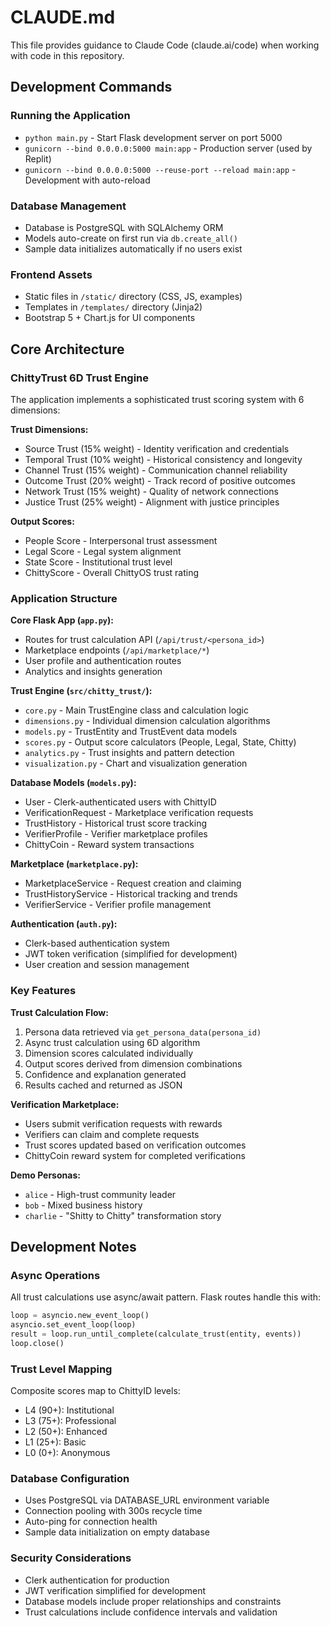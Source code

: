 # CLAUDE.md

This file provides guidance to Claude Code (claude.ai/code) when working with code in this repository.

## Development Commands

### Running the Application
- `python main.py` - Start Flask development server on port 5000
- `gunicorn --bind 0.0.0.0:5000 main:app` - Production server (used by Replit)
- `gunicorn --bind 0.0.0.0:5000 --reuse-port --reload main:app` - Development with auto-reload

### Database Management
- Database is PostgreSQL with SQLAlchemy ORM
- Models auto-create on first run via `db.create_all()`
- Sample data initializes automatically if no users exist

### Frontend Assets
- Static files in `/static/` directory (CSS, JS, examples)
- Templates in `/templates/` directory (Jinja2)
- Bootstrap 5 + Chart.js for UI components

## Core Architecture

### ChittyTrust 6D Trust Engine
The application implements a sophisticated trust scoring system with 6 dimensions:

**Trust Dimensions:**
- Source Trust (15% weight) - Identity verification and credentials
- Temporal Trust (10% weight) - Historical consistency and longevity
- Channel Trust (15% weight) - Communication channel reliability
- Outcome Trust (20% weight) - Track record of positive outcomes
- Network Trust (15% weight) - Quality of network connections
- Justice Trust (25% weight) - Alignment with justice principles

**Output Scores:**
- People Score - Interpersonal trust assessment
- Legal Score - Legal system alignment
- State Score - Institutional trust level
- ChittyScore - Overall ChittyOS trust rating

### Application Structure

**Core Flask App (`app.py`):**
- Routes for trust calculation API (`/api/trust/<persona_id>`)
- Marketplace endpoints (`/api/marketplace/*`)
- User profile and authentication routes
- Analytics and insights generation

**Trust Engine (`src/chitty_trust/`):**
- `core.py` - Main TrustEngine class and calculation logic
- `dimensions.py` - Individual dimension calculation algorithms
- `models.py` - TrustEntity and TrustEvent data models
- `scores.py` - Output score calculators (People, Legal, State, Chitty)
- `analytics.py` - Trust insights and pattern detection
- `visualization.py` - Chart and visualization generation

**Database Models (`models.py`):**
- User - Clerk-authenticated users with ChittyID
- VerificationRequest - Marketplace verification requests
- TrustHistory - Historical trust score tracking
- VerifierProfile - Verifier marketplace profiles
- ChittyCoin - Reward system transactions

**Marketplace (`marketplace.py`):**
- MarketplaceService - Request creation and claiming
- TrustHistoryService - Historical tracking and trends
- VerifierService - Verifier profile management

**Authentication (`auth.py`):**
- Clerk-based authentication system
- JWT token verification (simplified for development)
- User creation and session management

### Key Features

**Trust Calculation Flow:**
1. Persona data retrieved via `get_persona_data(persona_id)`
2. Async trust calculation using 6D algorithm
3. Dimension scores calculated individually
4. Output scores derived from dimension combinations
5. Confidence and explanation generated
6. Results cached and returned as JSON

**Verification Marketplace:**
- Users submit verification requests with rewards
- Verifiers can claim and complete requests
- Trust scores updated based on verification outcomes
- ChittyCoin reward system for completed verifications

**Demo Personas:**
- `alice` - High-trust community leader
- `bob` - Mixed business history
- `charlie` - "Shitty to Chitty" transformation story

## Development Notes

### Async Operations
All trust calculations use async/await pattern. Flask routes handle this with:
```python
loop = asyncio.new_event_loop()
asyncio.set_event_loop(loop)
result = loop.run_until_complete(calculate_trust(entity, events))
loop.close()
```

### Trust Level Mapping
Composite scores map to ChittyID levels:
- L4 (90+): Institutional
- L3 (75+): Professional  
- L2 (50+): Enhanced
- L1 (25+): Basic
- L0 (0+): Anonymous

### Database Configuration
- Uses PostgreSQL via DATABASE_URL environment variable
- Connection pooling with 300s recycle time
- Auto-ping for connection health
- Sample data initialization on empty database

### Security Considerations
- Clerk authentication for production
- JWT verification simplified for development
- Database models include proper relationships and constraints
- Trust calculations include confidence intervals and validation